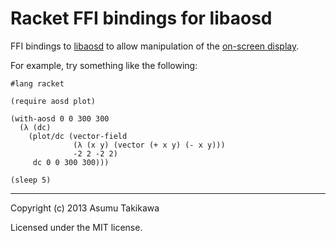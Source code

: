 Racket FFI bindings for libaosd
===============================

FFI bindings to [libaosd](https://github.com/atheme/libaosd) to allow
manipulation of the [on-screen display](http://en.wikipedia.org/wiki/On-screen_display).

For example, try something like the following:

```racket
#lang racket

(require aosd plot)

(with-aosd 0 0 300 300
  (λ (dc)
    (plot/dc (vector-field
              (λ (x y) (vector (+ x y) (- x y)))
              -2 2 -2 2)
     dc 0 0 300 300)))

(sleep 5)
```

---

Copyright (c) 2013 Asumu Takikawa

Licensed under the MIT license.

